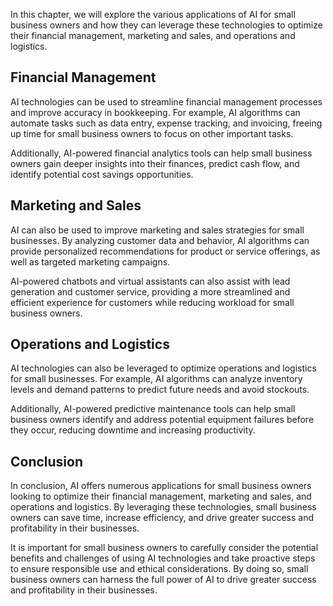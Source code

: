 
In this chapter, we will explore the various applications of AI for small business owners and how they can leverage these technologies to optimize their financial management, marketing and sales, and operations and logistics.

Financial Management
--------------------

AI technologies can be used to streamline financial management processes and improve accuracy in bookkeeping. For example, AI algorithms can automate tasks such as data entry, expense tracking, and invoicing, freeing up time for small business owners to focus on other important tasks.

Additionally, AI-powered financial analytics tools can help small business owners gain deeper insights into their finances, predict cash flow, and identify potential cost savings opportunities.

Marketing and Sales
-------------------

AI can also be used to improve marketing and sales strategies for small businesses. By analyzing customer data and behavior, AI algorithms can provide personalized recommendations for product or service offerings, as well as targeted marketing campaigns.

AI-powered chatbots and virtual assistants can also assist with lead generation and customer service, providing a more streamlined and efficient experience for customers while reducing workload for small business owners.

Operations and Logistics
------------------------

AI technologies can also be leveraged to optimize operations and logistics for small businesses. For example, AI algorithms can analyze inventory levels and demand patterns to predict future needs and avoid stockouts.

Additionally, AI-powered predictive maintenance tools can help small business owners identify and address potential equipment failures before they occur, reducing downtime and increasing productivity.

Conclusion
----------

In conclusion, AI offers numerous applications for small business owners looking to optimize their financial management, marketing and sales, and operations and logistics. By leveraging these technologies, small business owners can save time, increase efficiency, and drive greater success and profitability in their businesses.

It is important for small business owners to carefully consider the potential benefits and challenges of using AI technologies and take proactive steps to ensure responsible use and ethical considerations. By doing so, small business owners can harness the full power of AI to drive greater success and profitability in their businesses.

